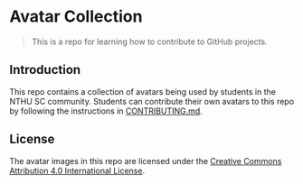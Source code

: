 # Avatar Collection
> This is a repo for learning how to contribute to GitHub projects.

## Introduction

This repo contains a collection of avatars being used by students in the NTHU SC community.
Students can contribute their own avatars to this repo by following the instructions in [CONTRIBUTING.md](CONTRIBUTING.md).

## License

The avatar images in this repo are licensed under the [Creative Commons Attribution 4.0 International License](https://creativecommons.org/licenses/by/4.0/).
